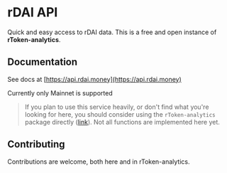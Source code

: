 # rDAI API

Quick and easy access to rDAI data. This is a free and open instance of <b>rToken-analytics</b>.

## Documentation

See docs at [https://api.rdai.money](https://api.rdai.money)

Currently only Mainnet is supported

> If you plan to use this service heavily, or don't find what you're looking for here, you should consider using the `rToken-analytics` package directly ([link](https://github.com/rtoken-project/rtoken-analytics)). Not all functions are implemented here yet.

## Contributing

Contributions are welcome, both here and in rToken-analytics.
